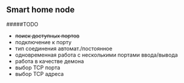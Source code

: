 Smart home node
---------------

#####TODO

* ~~поиск доступных портов~~ 
* подключение к порту 
* тип соединения автомат./постоянное 
* одновременная работа с несколькими портами ввода/вывода 
* работа в качестве демона
* выбор TCP порта
* выбор TCP адреса 
